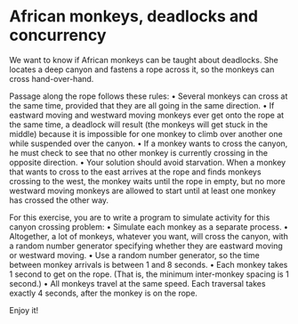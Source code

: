 # African monkeys, deadlocks and concurrency
We want to know if African monkeys can be taught about deadlocks. She locates a deep canyon and fastens a rope across it, so the monkeys can cross hand-over-hand.

Passage along the rope follows these rules:
• Several monkeys can cross at the same time, provided that they are all going in the same direction.
• If eastward moving and westward moving monkeys ever get onto the rope at the same time, a deadlock will result (the monkeys will get stuck in the middle) because it is impossible for one monkey to climb over another one while suspended over the canyon.
• If a monkey wants to cross the canyon, he must check to see that no other monkey is currently crossing in the opposite direction.
• Your solution should avoid starvation. When a monkey that wants to cross to the east arrives at the rope and finds monkeys crossing to the west, the monkey waits until the rope in empty, but
no more westward moving monkeys are allowed to start until at least one monkey has crossed the other way.

For this exercise, you are to write a program to simulate activity for this canyon crossing problem:
• Simulate each monkey as a separate process.
• Altogether, a lot of monkeys, whatever you want, will cross the canyon, with a random number
generator specifying whether they are eastward moving or westward moving.
• Use a random number generator, so the time between monkey arrivals is between 1 and 8
seconds.
• Each monkey takes 1 second to get on the rope. (That is, the minimum inter-monkey spacing is
1 second.)
• All monkeys travel at the same speed. Each traversal takes exactly 4 seconds, after the monkey
is on the rope. 

Enjoy it!
